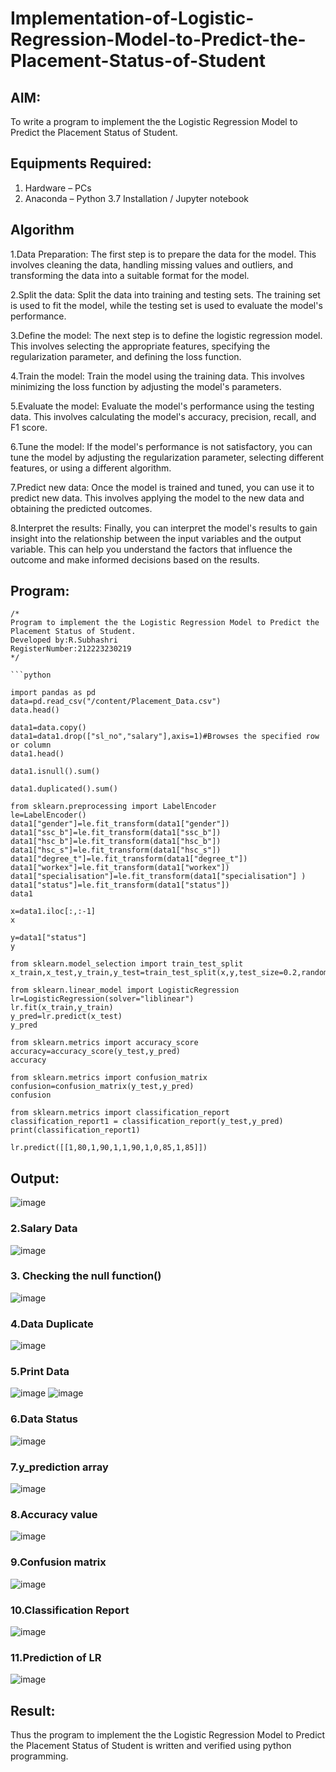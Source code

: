 # Implementation-of-Logistic-Regression-Model-to-Predict-the-Placement-Status-of-Student

## AIM:
To write a program to implement the the Logistic Regression Model to Predict the Placement Status of Student.

## Equipments Required:
1. Hardware – PCs
2. Anaconda – Python 3.7 Installation / Jupyter notebook

## Algorithm
1.Data Preparation:
The first step is to prepare the data for the model. This involves cleaning the data, handling missing values and outliers, and transforming the data into a suitable format for the model.

2.Split the data:
Split the data into training and testing sets. The training set is used to fit the model, while the testing set is used to evaluate the model's performance.

3.Define the model:
The next step is to define the logistic regression model. This involves selecting the appropriate features, specifying the regularization parameter, and defining the loss function.

4.Train the model:
Train the model using the training data. This involves minimizing the loss function by adjusting the model's parameters.

5.Evaluate the model:
Evaluate the model's performance using the testing data. This involves calculating the model's accuracy, precision, recall, and F1 score.

6.Tune the model:
If the model's performance is not satisfactory, you can tune the model by adjusting the regularization parameter, selecting different features, or using a different algorithm.

7.Predict new data:
Once the model is trained and tuned, you can use it to predict new data. This involves applying the model to the new data and obtaining the predicted outcomes.

8.Interpret the results:
Finally, you can interpret the model's results to gain insight into the relationship between the input variables and the output variable. This can help you understand the factors that influence the outcome and make informed decisions based on the results. 

## Program:
```
/*
Program to implement the the Logistic Regression Model to Predict the Placement Status of Student.
Developed by:R.Subhashri 
RegisterNumber:212223230219 
*/
```
```
```python

import pandas as pd
data=pd.read_csv("/content/Placement_Data.csv")
data.head()

data1=data.copy()
data1=data1.drop(["sl_no","salary"],axis=1)#Browses the specified row or column
data1.head()

data1.isnull().sum()

data1.duplicated().sum()

from sklearn.preprocessing import LabelEncoder
le=LabelEncoder()
data1["gender"]=le.fit_transform(data1["gender"])
data1["ssc_b"]=le.fit_transform(data1["ssc_b"])
data1["hsc_b"]=le.fit_transform(data1["hsc_b"])
data1["hsc_s"]=le.fit_transform(data1["hsc_s"])
data1["degree_t"]=le.fit_transform(data1["degree_t"])
data1["workex"]=le.fit_transform(data1["workex"])
data1["specialisation"]=le.fit_transform(data1["specialisation"] )     
data1["status"]=le.fit_transform(data1["status"])       
data1 

x=data1.iloc[:,:-1]
x

y=data1["status"]
y

from sklearn.model_selection import train_test_split
x_train,x_test,y_train,y_test=train_test_split(x,y,test_size=0.2,random_state=0)

from sklearn.linear_model import LogisticRegression
lr=LogisticRegression(solver="liblinear")
lr.fit(x_train,y_train)
y_pred=lr.predict(x_test)
y_pred

from sklearn.metrics import accuracy_score
accuracy=accuracy_score(y_test,y_pred)
accuracy

from sklearn.metrics import confusion_matrix
confusion=confusion_matrix(y_test,y_pred)
confusion

from sklearn.metrics import classification_report
classification_report1 = classification_report(y_test,y_pred)
print(classification_report1)

lr.predict([[1,80,1,90,1,1,90,1,0,85,1,85]])
```

## Output:
![image](https://github.com/aldrinlijo04/Implementation-of-Logistic-Regression-Model-to-Predict-the-Placement-Status-of-Student/assets/118544279/906881a8-378a-496f-87fa-e04a6b68b48c)
### 2.Salary Data
![image](https://github.com/aldrinlijo04/Implementation-of-Logistic-Regression-Model-to-Predict-the-Placement-Status-of-Student/assets/118544279/ac65ed31-9e75-4718-a5b0-f76b2bd4f4e6)
### 3. Checking the null function()
![image](https://github.com/aldrinlijo04/Implementation-of-Logistic-Regression-Model-to-Predict-the-Placement-Status-of-Student/assets/118544279/80254414-d19a-40d5-bcde-a5b2d2fdc320)
### 4.Data Duplicate
![image](https://github.com/aldrinlijo04/Implementation-of-Logistic-Regression-Model-to-Predict-the-Placement-Status-of-Student/assets/118544279/1b7713de-f9f6-4a4f-9d2a-1d3afd05bd75)
### 5.Print Data
![image](https://github.com/aldrinlijo04/Implementation-of-Logistic-Regression-Model-to-Predict-the-Placement-Status-of-Student/assets/118544279/e672b342-e3a3-4964-a1d9-f66d73e09f0d)
![image](https://github.com/aldrinlijo04/Implementation-of-Logistic-Regression-Model-to-Predict-the-Placement-Status-of-Student/assets/118544279/927a0e92-056d-4252-a9e6-1973a03922e6)
### 6.Data Status
![image](https://github.com/aldrinlijo04/Implementation-of-Logistic-Regression-Model-to-Predict-the-Placement-Status-of-Student/assets/118544279/6b5f9885-327f-49b8-805a-a9f2a20b99c0)
### 7.y_prediction array
![image](https://github.com/aldrinlijo04/Implementation-of-Logistic-Regression-Model-to-Predict-the-Placement-Status-of-Student/assets/118544279/981ddbed-7686-4f43-a896-09cb8725d9ad)
### 8.Accuracy value
![image](https://github.com/aldrinlijo04/Implementation-of-Logistic-Regression-Model-to-Predict-the-Placement-Status-of-Student/assets/118544279/d1978977-ab9a-4f59-a2fc-1944fdf34a8e)
### 9.Confusion matrix
![image](https://github.com/aldrinlijo04/Implementation-of-Logistic-Regression-Model-to-Predict-the-Placement-Status-of-Student/assets/118544279/2eb60e93-5b60-44bd-9dc3-8d7afc0ef62d)
### 10.Classification Report
![image](https://github.com/aldrinlijo04/Implementation-of-Logistic-Regression-Model-to-Predict-the-Placement-Status-of-Student/assets/118544279/6320a38a-dda5-4d3a-94b9-2d9dba8426a5)
### 11.Prediction of LR
![image](https://github.com/aldrinlijo04/Implementation-of-Logistic-Regression-Model-to-Predict-the-Placement-Status-of-Student/assets/118544279/057a45e1-08e3-4de9-af44-9322010e588a)
## Result:
Thus the program to implement the the Logistic Regression Model to Predict the Placement Status of Student is written and verified using python programming.
